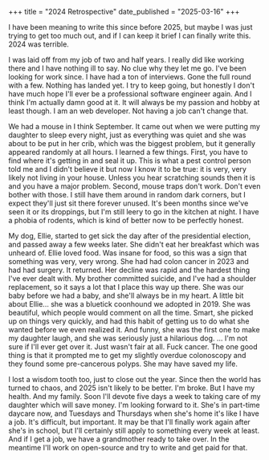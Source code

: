 +++
title = "2024 Retrospective"
date_published = "2025-03-16"
+++

I have been meaning to write this since before 2025, but maybe I was just trying to get too much out, and if I can keep it brief I can finally write this. 2024 was terrible.

I was laid off from my job of two and half years. I really did like working there and I have nothing ill to say. No clue why they let me go. I've been looking for work since. I have had a ton of interviews. Gone the full round with a few. Nothing has landed yet. I try to keep going, but honestly I don't have much hope I'll ever be a professional software engineer again. And I think I'm actually damn good at it. It will always be my passion and hobby at least though. I am an web developer. Not having a job can't change that.

We had a mouse in I think September. It came out when we were putting my daughter to sleep every night, just as everything was quiet and she was about to be put in her crib, which was the biggest problem, but it generally appeared randomly at all hours. I learned a few things. First, you have to find where it's getting in and seal it up. This is what a pest control person told me and I didn't believe it but now I know it to be true: it is very, very likely not living in your house. Unless you hear scratching sounds then it is and you have a major problem. Second, mouse traps don't work. Don't even bother with those. I still have them around in random dark corners, but I expect they'll just sit there forever unused. It's been months since we've seen it or its droppings, but I'm still leery to go in the kitchen at night. I have a phobia of rodents, which is kind of better now to be perfectly honest.

My dog, Ellie, started to get sick the day after of the presidential election, and passed away a few weeks later. She didn't eat her breakfast which was unheard of. Ellie loved food. Was insane for food, so this was a sign that something was very, very wrong. She had had colon cancer in 2023 and had had surgery. It returned. Her decline was rapid and the hardest thing I've ever dealt with. My brother committed suicide, and I've had a shoulder replacement, so it says a lot that I place this way up there. She was our baby before we had a baby, and she'll always be in my heart. A little bit about Ellie... she was a bluetick coonhound we adopted in 2019. She was beautiful, which people would comment on all the time. Smart, she picked up on things very quickly, and had this habit of getting us to do what she wanted before we even realized it. And funny, she was the first one to make my daughter laugh, and she was seriously just a hilarious dog. ... I'm not sure if I'll ever get over it. Just wasn't fair at all. Fuck cancer. The one good thing is that it prompted me to get my slightly overdue colonoscopy and they found some pre-cancerous polyps. She may have saved my life.

I lost a wisdom tooth too, just to close out the year. Since then the world has turned to chaos, and 2025 isn't likely to be better. I'm broke. But I have my health. And my family. Soon I'll devote five days a week to taking care of my daughter which will save money. I'm looking forward to it. She's in part-time daycare now, and Tuesdays and Thursdays when she's home it's like I have a job. It's difficult, but important. It may be that I'll finally work again after she's in school, but I'll certainly still apply to something every week at least. And if I get a job, we have a grandmother ready to take over. In the meantime I'll work on open-source and try to write and get paid for that.
